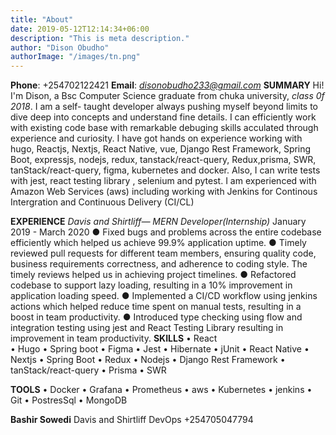 ```yaml
---
title: "About"
date: 2019-05-12T12:14:34+06:00
description: "This is meta description."
author: "Dison Obudho"
authorImage: "/images/tn.png"
---
```


**Phone**: +254702122421
**Email**: *disonobudho233@gmail.com*
**SUMMARY**
Hi! I'm Dison, a Bsc Computer Science graduate from chuka university, _class 0f 2018_. I am a self- taught developer always pushing myself beyond limits to dive deep into concepts and understand fine details. I can efficiently work with existing code base with remarkable debuging skills acculated through experience and curiosity. I have got hands on experience working with hugo, Reactjs, Nextjs, React Native, vue, Django Rest Framework, Spring Boot, expressjs, nodejs, redux, tanstack/react-query, Redux,prisma, SWR, tanStack/react-query, figma, kubernetes and docker. Also, I can write tests with jest, react testing library , selenium and pytest. I am experienced with Amazon Web Services (aws) including working with Jenkins for Continous Intergration and Continuous Delivery (CI/CL)

**EXPERIENCE**
_Davis and Shirtliff— MERN Developer(Internship)_
January 2019 - March 2020
● Fixed bugs and problems across the entire codebase efficiently which helped us achieve 99.9% application uptime.
● Timely reviewed pull requests for different team members, ensuring quality code, business requirements correctness, and adherence to coding style. The timely reviews helped us in achieving project timelines.
● Refactored codebase to support lazy loading, resulting in a 10% improvement in application loading speed.
● Implemented a CI/CD workflow using jenkins actions which helped reduce time spent on manual tests, resulting in a boost in team productivity.
● Introduced type checking using flow and integration testing using jest and React Testing Library resulting in improvement in team productivity.
**SKILLS**
• React  
• Hugo
• Spring boot
• Figma
• Jest
• Hibernate
• jUnit
• React Native
• Nextjs
• Spring Boot
• Redux
• Nodejs
• Django Rest Framework
• tanStack/react-query
• Prisma
• SWR

**TOOLS**
• Docker
• Grafana
• Prometheus
• aws
• Kubernetes
• jenkins
• Git
• PostresSql
• MongoDB

**Bashir Sowedi**
Davis and Shirtliff
DevOps
+254705047794
